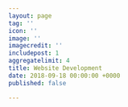```yaml
---
layout: page
tag: ''
icon: ''
image: ''
imagecredit: ''
includepost: 1
aggregatelimit: 4
title: Website Development
date: 2018-09-18 00:00:00 +0000
published: false

---
```

